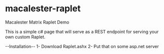 macalester-raplet
=================

Macalester Matrix Raplet Demo

This is a simple c# page that will serve as a REST endpoint for serving your own custom Raplet.

--Installation--
1- Download Raplet.ashx
2- Put that on some asp.net server